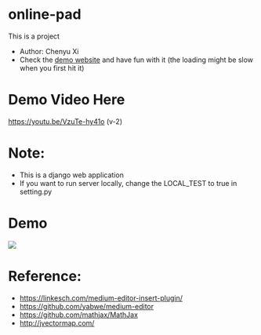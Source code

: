 # online-pad
This is a project
- Author: Chenyu Xi
- Check the <a href="https://dry-mountain-33107.herokuapp.com/"> demo website</a> and have fun with it (the loading might be slow when you first hit it)

# Demo Video Here
https://youtu.be/VzuTe-hy41o (v-2)

# Note:
- This is a django web application
- If you want to run server locally, change the LOCAL_TEST to true in setting.py

# Demo
<img src="https://github.com/XiplusChenyu/online-pad/blob/master/git-pictures/DEMO.png">

# Reference:
- https://linkesch.com/medium-editor-insert-plugin/
- https://github.com/yabwe/medium-editor
- https://github.com/mathjax/MathJax
- http://jvectormap.com/

